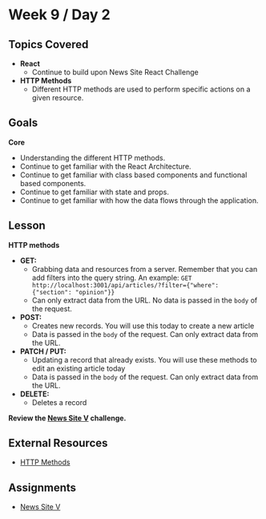 # Week 9 / Day 2

## Topics Covered
- **React**
  - Continue to build upon News Site React Challenge
- **HTTP Methods**
  - Different HTTP methods are used to perform specific actions on a given resource.

## Goals
**Core**
- Understanding the different HTTP methods.
- Continue to get familiar with the React Architecture.
- Continue to get familiar with class based components and functional based components.
- Continue to get familiar with state and props.
- Continue to get familiar with how the data flows through the application.

## Lesson
**HTTP methods**
- **GET:**
  - Grabbing data and resources from a server. Remember that you can add filters into the query string. An example: `GET http://localhost:3001/api/articles/?filter={"where": {"section": "opinion"}}`
  - Can only extract data from the URL. No data is passed in the `body` of the request.
- **POST:**
  - Creates new records. You will use this today to create a new article
  - Data is passed in the `body` of the request. Can only extract data from the URL.
- **PATCH / PUT:**
  - Updating a record that already exists. You will use these methods to edit an existing article today
  - Data is passed in the `body` of the request. Can only extract data from the URL.
- **DELETE:**
  - Deletes a record

**Review the [News Site V](https://github.com/papaplatoon/react-news-site-v) challenge.**

## External Resources
- [HTTP Methods](https://www.restapitutorial.com/lessons/httpmethods.html)

## Assignments
- [News Site V](https://github.com/papaplatoon/react-news-site-v)


